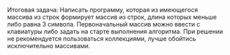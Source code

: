 Итоговая задача: Написать программу, которая из имеющегося массива из строк формирует массив из строк, длина которых меньше либо равна 3 символа. Первоначальный массив можно ввести с клавиатуры либо задать на старте выполнения алгоритма.  При решении не рекомендуется пользоваться коллекциями, лучше обойтись исключительно массивами. 